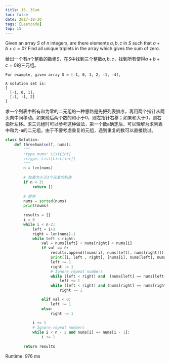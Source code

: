 ```yaml
---
title: 15. 3Sum
toc: false
date: 2017-10-30
tags: [Leetcode]
top: 15
---
```


Given an array $S$ of $n$ integers, are there elements $a, b, c$ in $S$ such that $a + b + c = 0$? Find all unique triplets in the array which gives the sum of zero.

给出一个有$n$个整数的数组$S$，在$S$中找到三个整数$a, b, c$，找到所有使得$a + b + c = 0$的三元组。


```
For example, given array S = [-1, 0, 1, 2, -1, -4],

A solution set is:
[
  [-1, 0, 1],
  [-1, -1, 2]
]
```


求一个列表中所有和为零的二元组的一种思路是先把列表排序，再用两个指针从两头向中间移动。如果前后两个数的和小于0，则左指针右移；如果和大于0，则右指针左移。求三元组时可以参考这种做法，第一个数a确定后，可以理解为求列表中和为-a的二元组。由于不要考虑重复的元组，遇到重复的数可以直接跳过。



```python
class Solution:
    def threeSum(self, nums):
        """
        :type nums: List[int]
        :rtype: List[List[int]]
        """
        n = len(nums)
        
        # 如果为小于3个元素的列表
        if n < 3:
            return []
    
        # 排序
        nums = sorted(nums)
        print(nums)
        
        results = []
        i = 0
        while i < n-2:
            left = i+1
            right = len(nums)-1
            while left < right:
                val = nums[left] + nums[right] + nums[i]
                if val == 0:
                    results.append([nums[i], nums[left], nums[right]])
                    print([i, left , right], [nums[i], nums[left], nums[right]])
                    left += 1
                    right -= 1
                    # Ignore repeat numbers
                    while (left < right) and  (nums[left] == nums[left-1]):
                        left += 1
                    while (left < right) and (nums[right] == nums[right+1]):
                        right -= 1

                elif val < 0:
                    left += 1
                else:
                    right -= 1
                
            i += 1
            # Ignore repeat numbers
            while i < n - 2 and nums[i] == nums[i - 1]:
                i += 1
        
        return results
```

Runtime: 976 ms



